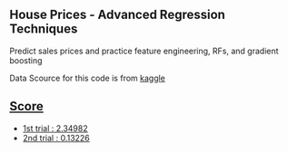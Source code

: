 ## House Prices - Advanced Regression Techniques
Predict sales prices and practice feature engineering, RFs, and gradient boosting

Data Scource for this code is from <a href="https://www.kaggle.com/c/house-prices-advanced-regression-techniques/data"> kaggle 

## Score
- 1st trial : 2.34982
- 2nd trial : 0.13226

